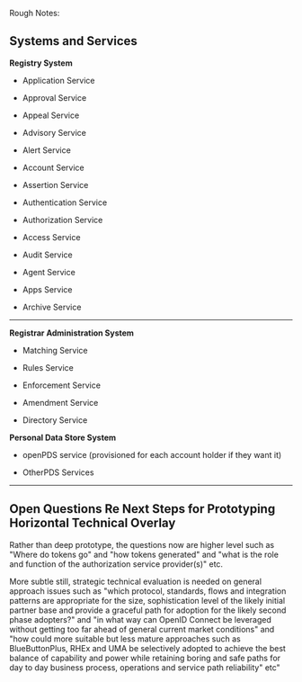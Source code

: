 
Rough Notes:

## Systems and Services 

**Registry System**

* Application Service

* Approval Service

* Appeal Service

* Advisory Service

* Alert Service

* Account Service

* Assertion Service

* Authentication Service

* Authorization Service

* Access Service

* Audit Service 

* Agent Service 

* Apps Service

* Archive Service 

****

**Registrar Administration System**

* Matching Service

* Rules Service

* Enforcement Service

* Amendment Service

* Directory Service

**Personal Data Store System**

* openPDS service (provisioned for each account holder if they want it)

* OtherPDS Services 


---

## Open Questions Re Next Steps for Prototyping Horizontal Technical Overlay

Rather than deep prototype, the questions now are higher level such as "Where do tokens go" and "how tokens generated" and "what is the role and function of the authorization service provider(s)" etc.  

More subtle still, strategic technical evaluation is needed on general approach issues such as "which protocol, standards, flows and integration patterns are appropriate for the size, sophistication level of the likely initial partner base and provide a graceful path for adoption for the likely second phase adopters?" and "in what way can OpenID Connect be leveraged without getting too far ahead of general current market conditions" and "how could more suitable but less mature approaches such as BlueButtonPlus,  RHEx and UMA be selectively adopted to achieve the best balance of capability and power while retaining boring and safe paths for day to day business process, operations and service path reliability" etc" 



